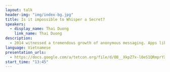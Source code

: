 ```yaml
---
layout: talk
header-img: "img/index-bg.jpg"
title: Is it impossible to Whisper a Secret?
speakers:
  - display_name: Thai Duong
    link_name: Thai Duong
description:
  - 2014 witnessed a tremendous growth of anonymous messaging. Apps like Secret, Whisper, or Yik Yak have attracted tens of millions of users, and have raised hundreds of millions of dollars. Studies have shown that, however, none of these apps offer true anonimity. For example, none of them use anything like Tor to anonymize communications, and they actually collect ton of personally identifiable information. The app providers claim that they can't know the identity of their users, but technically they can deanoymize anyone if they want to. What could an app do to make the claim of "can't know" into a reality? I've tried to answer this billion-dollar question for some time. In this talk I'll present what I've learned so far, and introduce an experimental design of a high-latency mobile mix network that may or may not work.
language: Vietnamese
presentation_urls:
  - https://docs.google.com/a/tetcon.org/file/d/0B__XkpZ7x-l0eS1QRmprYXZ5R0U/edit
start_time: "13:45"
---
```

